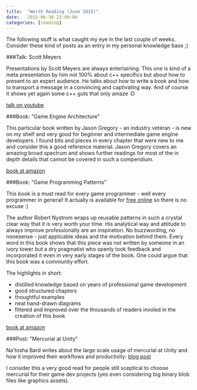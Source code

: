 ```yaml
---
title:  "Worth Reading (June 2015)"
date:   2015-06-30 23:00:00
categories: [reading]
---
```


The following stuff is what caught my eye in the last couple of weeks. Consider these kind of posts as an entry in my personal knowledge base ;)

###Talk: Scott Meyers

Presentations by Scott Meyers are always entertaining. 
This one is kind of a meta presentation by him not 100% about c++ specifics but about how to present to an expert audience. 
He talks about how to write a book and how to transport a message in a convincing and captivating way. And of course it shows yet again some c++ guts that only amaze :D

[talk on youtube](https://www.youtube.com/watch?v=smqT9Io_bKo)

###Book: "Game Engine Architecture"

This particular book written by Jason Gregory - an industry veteran - is new on my shelf and very good for beginner and intermediate game engine developers. 
I found bits and pieces in every chapter that were new to me and consider this a good reference material.
Jason Gregory covers an amazing broad spectrum and shows further readings for most of the in depth details that cannot be covered in such a compendium.

[book at amazon](http://www.amazon.com/Engine-Architecture-Second-Jason-Gregory/dp/1466560010)

###Book: "Game Programming Patterns"

This book is a must read for every game programmer - well every programmer in general! It actually is available for [free online](http://gameprogrammingpatterns.com/) so there is no excuse :)

The author Robert Nystrom wraps up reusable patterns in such a crystal clear way that it is very worth your time. His analytical way and attitude to always improve professionally are an inspiration. No buzzwording, no nonesense - just applicable ideas and the motivation behind them. Every word in this book shows that this piece was not written by someone in an ivory tower but a dry pragmatist who openly took feedback and incorporated it even in very early stages of the book. One could argue that this book was a community effort.

The highlights in short:

* distilled knowledge based on years of professional game development
* good structured chapters
* thoughtful examples
* neat hand-drawn diagrams
* filtered and improved over the thousands of readers involed in the creation of this book

[book at amazon](http://www.amazon.com/Game-Programming-Patterns-Robert-Nystrom/dp/0990582906)

###Post: "Mercurial at Unity"

Na'tosha Bard writes about the large scale usage of mercurial at Unity and how it improved their workflows and productivity:
[blog post](http://natoshabard.com/post/122632480712/mercurial-at-unity)

I consider this a very good read for people still sceptical to choose mercurial for their game dev projects (yes even considering big binary blob files like graphics assets).
